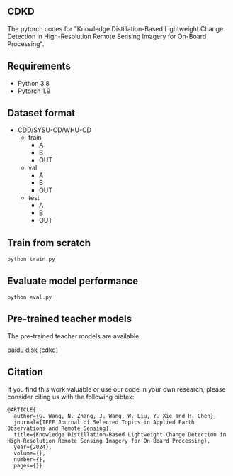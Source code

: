 
## CDKD

The pytorch codes for "Knowledge Distillation-Based Lightweight Change Detection in High-Resolution Remote Sensing Imagery for On-Board Processing".


## Requirements

- Python 3.8
- Pytorch 1.9


## Dataset format

- CDD/SYSU-CD/WHU-CD
  - train
       - A
       - B
       - OUT
  - val
       - A
       - B
       - OUT
  - test
       - A
       - B
       - OUT

## Train from scratch

    python train.py

## Evaluate model performance

    python eval.py

## Pre-trained teacher models

The pre-trained teacher models are available. 

[baidu disk](https://pan.baidu.com/s/16UmjXf_ffJZN2DZ02iAGzQ?pwd=cdkd) (cdkd)


## Citation

If you find this work valuable or use our code in your own research, please consider citing us with the following bibtex:

```
@ARTICLE{
  author={G. Wang, N. Zhang, J. Wang, W. Liu, Y. Xie and H. Chen},
  journal={IEEE Journal of Selected Topics in Applied Earth Observations and Remote Sensing}, 
  title={Knowledge Distillation-Based Lightweight Change Detection in High-Resolution Remote Sensing Imagery for On-Board Processing}, 
  year={2024},
  volume={},
  number={},
  pages={}}
```


